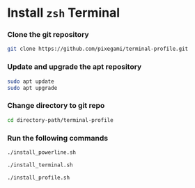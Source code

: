 # Install `zsh` Terminal

### Clone the git repository

```bash
git clone https://github.com/pixegami/terminal-profile.git
```

### Update and upgrade the apt repository

```bash
sudo apt update
sudo apt upgrade
```

### Change directory to git repo

```bash
cd directory-path/terminal-profile
```

### Run the following commands

```bash
./install_powerline.sh

./install_terminal.sh

./install_profile.sh
```
